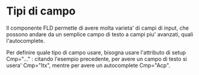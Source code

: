 # Tipi di campo

Il componente FLD permette di avere molta varieta' di campi di input, che possono andare da un semplice campo di testo a campi piu' avanzati, quali l'autocomplete.

Per definire quale tipo di campo usare, bisogna usare l'attributo di setup Cmp="..." :  citando l'esempio precedente, per avere un campo di testo si usera' Cmp="Itx", mentre per avere un autocomplete Cmp="Acp".
